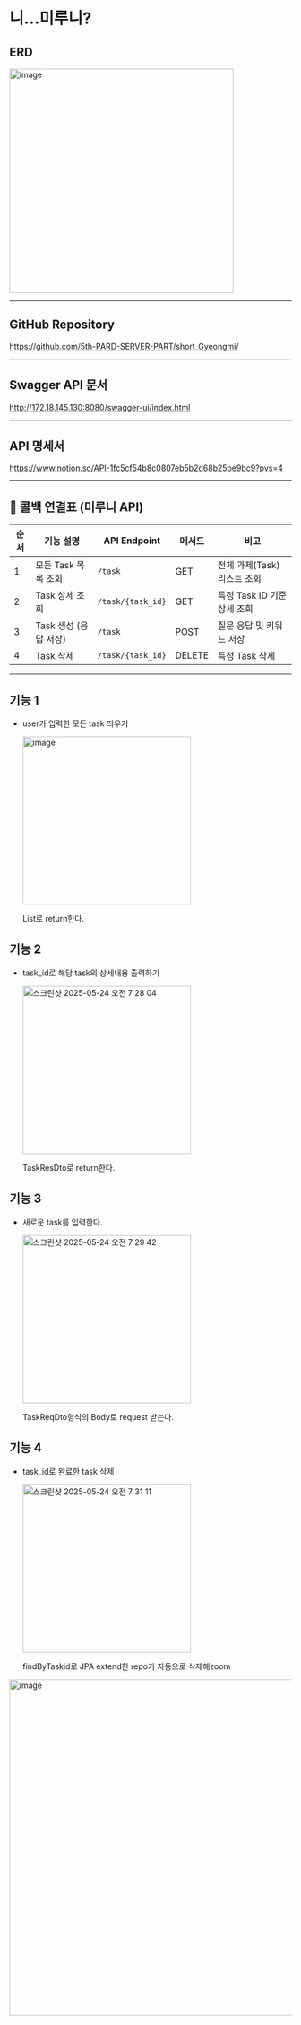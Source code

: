 # 니...미루니?


## ERD
<img width="400" alt="image" src="https://github.com/user-attachments/assets/24f3297b-a1de-45d2-8f24-a11f726da300" />


---
## GitHub Repository 

https://github.com/5th-PARD-SERVER-PART/short_Gyeongmi/

---
## Swagger API 문서

http://172.18.145.130:8080/swagger-ui/index.html

---
## API 명세서 

https://www.notion.so/API-1fc5cf54b8c0807eb5b2d68b25be9bc9?pvs=4

---
## 🔁 콜백 연결표 (미루니 API)

| 순서 | 기능 설명             | API Endpoint         | 메서드 | 비고                           |
|------|----------------------|----------------------|--------|--------------------------------|
| 1    | 모든 Task 목록 조회   | `/task`              | GET    | 전체 과제(Task) 리스트 조회    |
| 2    | Task 상세 조회        | `/task/{task_id}`    | GET    | 특정 Task ID 기준 상세 조회   |
| 3    | Task 생성 (응답 저장) | `/task`              | POST   | 질문 응답 및 키워드 저장      |
| 4    | Task 삭제             | `/task/{task_id}`    | DELETE | 특정 Task 삭제                |

---

## 기능 1

- user가 입력한 모든 task 띄우기

  <img width="300" alt="image" src="https://github.com/user-attachments/assets/b2cb2bdd-33c3-4729-8b00-c4f37a585761" />

  List<TaskResDto>로 return한다.

## 기능 2

- task_id로 해당 task의 상세내용 출력하기

    <img width="300" alt="스크린샷 2025-05-24 오전 7 28 04" src="https://github.com/user-attachments/assets/d5a67d07-aee8-4b32-b00d-3ad1b6a47fbe" />

  TaskResDto로 return한다.

## 기능 3

- 새로운 task를 입력한다.

  <img width="300" alt="스크린샷 2025-05-24 오전 7 29 42" src="https://github.com/user-attachments/assets/92d28e89-868c-4f77-8641-c85607365eb3" />

  TaskReqDto형식의 Body로 request 받는다.

## 기능 4

- task_id로 완료한 task 삭제

  <img width="300" alt="스크린샷 2025-05-24 오전 7 31 11" src="https://github.com/user-attachments/assets/f694bd24-dca7-4771-b5b3-f9e5140631de" />

  findByTaskid로 JPA extend한 repo가 자동으로 삭제해zoom



<img width="600" alt="image" src="https://github.com/user-attachments/assets/eeca0a8e-c5df-444f-bd06-a926444cda2c" />

